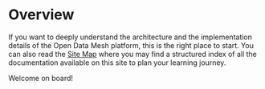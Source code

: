 # Overview

If you want to deeply understand the architecture and the implementation details of the Open Data Mesh platform, this is the right place to start. You can also read the [Site Map](./sitemap.md) where you may find a structured index of all the documentation available on this site to plan your learning journey.

Welcome on board!